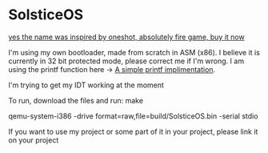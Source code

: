 # SolsticeOS

[yes the name was inspired by oneshot, absolutely fire game, buy it now](https://store.steampowered.com/app/420530/OneShot/)

I'm using my own bootloader, made from scratch in ASM (x86).
I believe it is currently in 32 bit protected mode, please correct me if I'm wrong.
I am using the printf function here  -> [A simple printf implimentation](https://github.com/mpaland/printf/tree/master).

I'm trying to get my IDT working at the moment

To run, download the files and run:
make

qemu-system-i386 -drive format=raw,file=build/SolsticeOS.bin -serial stdio


If you want to use my project or some part of it in your project, please link it on your project
